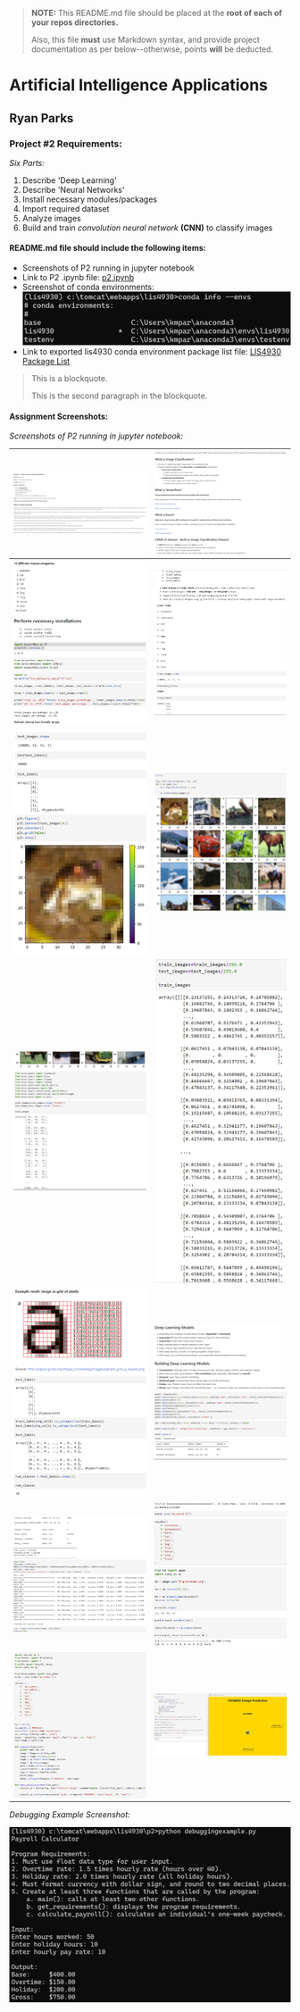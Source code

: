 > **NOTE:** This README.md file should be placed at the **root of each of your repos directories.**
>
>Also, this file **must** use Markdown syntax, and provide project documentation as per below--otherwise, points **will** be deducted.
>

# Artificial Intelligence Applications

## Ryan Parks

### Project #2 Requirements:

*Six Parts:*

1. Describe 'Deep Learning'
2. Describe 'Neural Networks'
3. Install necessary modules/packages
4. Import required dataset
5. Analyze images
6. Build and train *convolution neural network* **(CNN)** to classify images

#### README.md file should include the following items:

* Screenshots of P2 running in jupyter notebook
* Link to P2 .ipynb file: [p2.ipynb](p2.ipynb "P2 Jupyter Notebook")
* Screenshot of conda environments: ![Conda Environments](img/condaenvironments.png)
* Link to exported lis4930 conda environment package list file: [LIS4930 Package List](lis4930_package_list.txt "LIS4930 Package List")

> This is a blockquote.
> 
> This is the second paragraph in the blockquote.
>

#### Assignment Screenshots:

*Screenshots of P2 running in jupyter notebook:*

| ![Image 1](img/jupyternotebook1.png) | ![Image 2](img/jupyternotebook2.png) |
|:-----------------------------------------:|:-----------------------------------------:|
| ![Image 3](img/jupyternotebook3.png) | ![Image 4](img/jupyternotebook4.png) |
| ![Image 5](img/jupyternotebook5.png) | ![Image 6](img/jupyternotebook6.png) |
| ![Image 7](img/jupyternotebook7.png) | ![Image 8](img/jupyternotebook8.png) |
| ![Image 9](img/jupyternotebook9.png) | ![Image 10](img/jupyternotebook10.png) |
| ![Image 11](img/jupyternotebook11.png) | ![Image 12](img/jupyternotebook12.png) |
| ![Image 13](img/jupyternotebook13.png) | ![Image 14](img/jupyternotebook14.png) |

*Debugging Example Screenshot:*

![Debugging Example](img/debuggingexample.png)
